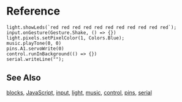 # Reference

```namespaces
light.showLeds(`red red red red red red red red red red red`);
input.onGesture(Gesture.Shake, () => {})
light.pixels.setPixelColor(1, Colors.Blue);
music.playTone(0, 0)
pins.A1.servoWrite(0)
control.runInBackground(() => {})
serial.writeLine("");
```

## See Also

[blocks](/blocks), [JavaScript](/javascript), [input](/reference/input), [light](/reference/light), [music](/reference/music), [control](/reference/control), [pins](/reference/pins), [serial](/reference/serial)
